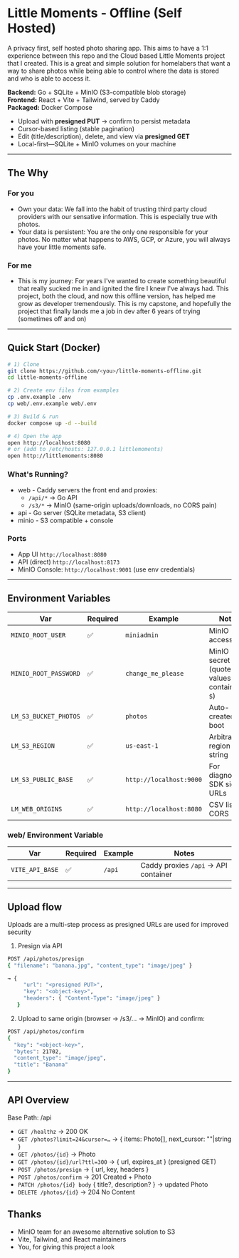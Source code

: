 # Little Moments - Offline (Self Hosted)
A privacy first, self hosted photo sharing app. This aims to have a 1:1 experience between this repo and the Cloud based Little Moments project that I created. This is a great and simple solution for homelabers that want a way to share photos while being able to control where the data is stored and who is able to access it.

**Backend:** Go + SQLite + MinIO (S3-compatible blob storage)  
**Frontend:** React + Vite + Tailwind, served by Caddy  
**Packaged:** Docker Compose

-  Upload with **presigned PUT** → confirm to persist metadata
-  Cursor-based listing (stable pagination)
-  Edit (title/description), delete, and view via **presigned GET**
-  Local-first—SQLite + MinIO volumes on your machine

---

## The Why
### For you
- Own your data: We fall into the habit of trusting third party cloud providers with our sensative information. This is especially true with photos. 
- Your data is persistent: You are the only one responsible for your photos. No matter what happens to AWS, GCP, or Azure, you will always have your little moments safe.

### For me
- This is my journey: For years I've wanted to create something beautiful that really sucked me in and ignited the fire I knew I've always had. This project, both the cloud, and now this offline version, has helped me grow as developer tremendously. This is my capstone, and hopefully the project that finally lands me a job in dev after 6 years of trying (sometimes off and on)

---

## Quick Start (Docker)

```bash
# 1) Clone
git clone https://github.com/<you>/little-moments-offline.git
cd little-moments-offline

# 2) Create env files from examples
cp .env.example .env
cp web/.env.example web/.env

# 3) Build & run
docker compose up -d --build

# 4) Open the app
open http://localhost:8080
# or (add to /etc/hosts: 127.0.0.1 littlemoments)
open http://littlemoments:8080
```

### What's Running?
- web - Caddy servers the front end and proxies:
    - ```/api/*``` -> Go API
    - ```/s3/*``` -> MinIO (same-origin uploads/downloads, no CORS pain)
- api - Go server (SQLite metadata, S3 client)
- minio - S3 compatible + console

### Ports
- App UI ```http://localhost:8080``` 
- API (direct) ```http://localhost:8173```
- MinIO Console: ```http://localhost:9001``` (use env credentials)

---

## Environment Variables
| Var                   | Required | Example                 | Notes                                      |
| --------------------- | -------- | ----------------------- | ------------------------------------------ |
| `MINIO_ROOT_USER`     | ✅        | `miniadmin`             | MinIO access key                           |
| `MINIO_ROOT_PASSWORD` | ✅        | `change_me_please`      | MinIO secret (quote values containing `$`) |
| `LM_S3_BUCKET_PHOTOS` | ✅        | `photos`                | Auto-created on boot                       |
| `LM_S3_REGION`        | ✅        | `us-east-1`             | Arbitrary region string                    |
| `LM_S3_PUBLIC_BASE`   | ✅        | `http://localhost:9000` | For diagnostics; SDK signs URLs            |
| `LM_WEB_ORIGINS`      | ✅        | `http://localhost:8080` | CSV list for CORS                          |

### web/ Environment Variable
| Var             | Required | Example | Notes                                |
| --------------- | -------- | ------- | ------------------------------------ |
| `VITE_API_BASE` | ✅        | `/api`  | Caddy proxies `/api` → API container |

---

## Upload flow
Uploads are a multi-step process as presigned URLs are used for improved security

1. Presign via API
```bash
POST /api/photos/presign
{ "filename": "banana.jpg", "content_type": "image/jpeg" }

→ {
     "url": "<presigned PUT>",
     "key": "<object-key>",
     "headers": { "Content-Type": "image/jpeg" }
   }
```

2. Upload to same origin (browser → /s3/... → MinIO) and confirm:
```bash
POST /api/photos/confirm
{
  "key": "<object-key>",
  "bytes": 21702,
  "content_type": "image/jpeg",
  "title": "Banana"
}
```

---

## API Overview
Base Path: /api
- ```GET /healthz``` → 200 OK
- ```GET /photos?limit=24&cursor=…``` → { items: Photo[], next_cursor: ""|string }
- ```GET /photos/{id}``` → Photo
- ```GET /photos/{id}/url?ttl=300``` → { url, expires_at } (presigned GET)
- ```POST /photos/presign``` → { url, key, headers }
- ```POST /photos/confirm``` → 201 Created + Photo
- ```PATCH /photos/{id} body``` { title?, description? } → updated Photo
- ```DELETE /photos/{id}``` → 204 No Content

## Thanks
- MinIO team for an awesome alternative solution to S3
- Vite, Tailwind, and React maintainers
- You, for giving this project a look